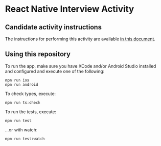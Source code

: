 React Native Interview Activity
===============================

Candidate activity instructions
-------------------------------

The instructions for performing this activity are available 
[in this document](https://docs.google.com/document/d/1BJfwWCRyR1IS7zy3gKKvHdemtADlNZ4Hp3u0Y3QncLs/edit).

Using this repository
---------------------

To run the app, make sure you have XCode and/or Android Studio installed and
configured and execute one of the following:

```shell
npm run ios
npm run android
```

To check types, execute:

```shell
npm run ts:check
```

To run the tests, execute:

```shell
npm run test
```

...or with watch:

```shell
npm run test:watch
```
